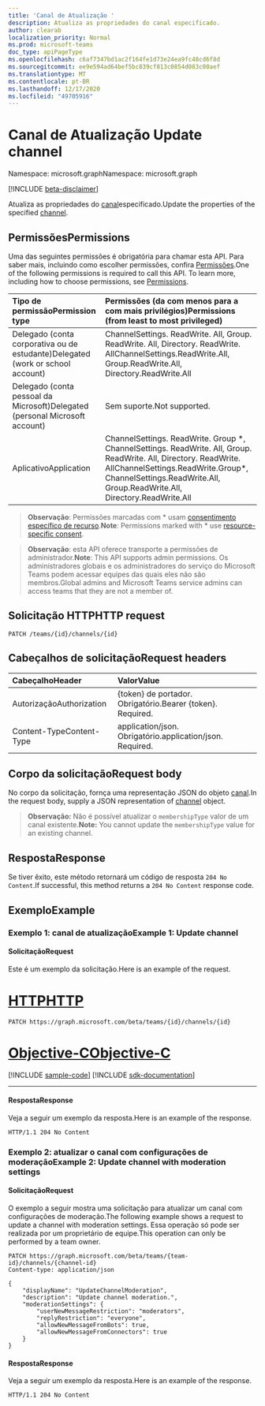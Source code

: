 ```yaml
---
title: 'Canal de Atualização '
description: Atualiza as propriedades do canal especificado.
author: clearab
localization_priority: Normal
ms.prod: microsoft-teams
doc_type: apiPageType
ms.openlocfilehash: c6af7347bd1ac2f164fe1d73e24ea9fc48cd6f8d
ms.sourcegitcommit: ee9e594ad64bef5bc839cf813c0854d083c00aef
ms.translationtype: MT
ms.contentlocale: pt-BR
ms.lasthandoff: 12/17/2020
ms.locfileid: "49705916"
---
```

# <a name="update-channel"></a><span data-ttu-id="cffad-103">Canal de Atualização </span><span class="sxs-lookup"><span data-stu-id="cffad-103">Update channel</span></span>

<span data-ttu-id="cffad-104">Namespace: microsoft.graph</span><span class="sxs-lookup"><span data-stu-id="cffad-104">Namespace: microsoft.graph</span></span>

[!INCLUDE [beta-disclaimer](../../includes/beta-disclaimer.md)]

<span data-ttu-id="cffad-105">Atualiza as propriedades do [canal](../resources/channel.md)especificado.</span><span class="sxs-lookup"><span data-stu-id="cffad-105">Update the properties of the specified [channel](../resources/channel.md).</span></span>

## <a name="permissions"></a><span data-ttu-id="cffad-106">Permissões</span><span class="sxs-lookup"><span data-stu-id="cffad-106">Permissions</span></span>

<span data-ttu-id="cffad-p101">Uma das seguintes permissões é obrigatória para chamar esta API. Para saber mais, incluindo como escolher permissões, confira [Permissões](/graph/permissions-reference).</span><span class="sxs-lookup"><span data-stu-id="cffad-p101">One of the following permissions is required to call this API. To learn more, including how to choose permissions, see [Permissions](/graph/permissions-reference).</span></span>

|<span data-ttu-id="cffad-109">Tipo de permissão</span><span class="sxs-lookup"><span data-stu-id="cffad-109">Permission type</span></span>      | <span data-ttu-id="cffad-110">Permissões (da com menos para a com mais privilégios)</span><span class="sxs-lookup"><span data-stu-id="cffad-110">Permissions (from least to most privileged)</span></span>              |
|:--------------------|:---------------------------------------------------------|
|<span data-ttu-id="cffad-111">Delegado (conta corporativa ou de estudante)</span><span class="sxs-lookup"><span data-stu-id="cffad-111">Delegated (work or school account)</span></span> | <span data-ttu-id="cffad-112">ChannelSettings. ReadWrite. All, Group. ReadWrite. All, Directory. ReadWrite. All</span><span class="sxs-lookup"><span data-stu-id="cffad-112">ChannelSettings.ReadWrite.All, Group.ReadWrite.All, Directory.ReadWrite.All</span></span> |
|<span data-ttu-id="cffad-113">Delegado (conta pessoal da Microsoft)</span><span class="sxs-lookup"><span data-stu-id="cffad-113">Delegated (personal Microsoft account)</span></span> | <span data-ttu-id="cffad-114">Sem suporte.</span><span class="sxs-lookup"><span data-stu-id="cffad-114">Not supported.</span></span>    |
|<span data-ttu-id="cffad-115">Aplicativo</span><span class="sxs-lookup"><span data-stu-id="cffad-115">Application</span></span> | <span data-ttu-id="cffad-116">ChannelSettings. ReadWrite. Group \*, ChannelSettings. ReadWrite. All, Group. ReadWrite. All, Directory. ReadWrite. All</span><span class="sxs-lookup"><span data-stu-id="cffad-116">ChannelSettings.ReadWrite.Group\*, ChannelSettings.ReadWrite.All, Group.ReadWrite.All, Directory.ReadWrite.All</span></span> |

> <span data-ttu-id="cffad-117">**Observação**: Permissões marcadas com \* usam [consentimento específico de recurso]( https://aka.ms/teams-rsc).</span><span class="sxs-lookup"><span data-stu-id="cffad-117">**Note**: Permissions marked with \* use [resource-specific consent]( https://aka.ms/teams-rsc).</span></span>

> <span data-ttu-id="cffad-118">**Observação**: esta API oferece transporte a permissões de administrador.</span><span class="sxs-lookup"><span data-stu-id="cffad-118">**Note**: This API supports admin permissions.</span></span> <span data-ttu-id="cffad-119">Os administradores globais e os administradores do serviço do Microsoft Teams podem acessar equipes das quais eles não são membros.</span><span class="sxs-lookup"><span data-stu-id="cffad-119">Global admins and Microsoft Teams service admins can access teams that they are not a member of.</span></span>

## <a name="http-request"></a><span data-ttu-id="cffad-120">Solicitação HTTP</span><span class="sxs-lookup"><span data-stu-id="cffad-120">HTTP request</span></span>
<!-- { "blockType": "ignored" } -->
```http
PATCH /teams/{id}/channels/{id}
```
## <a name="request-headers"></a><span data-ttu-id="cffad-121">Cabeçalhos de solicitação</span><span class="sxs-lookup"><span data-stu-id="cffad-121">Request headers</span></span>
| <span data-ttu-id="cffad-122">Cabeçalho</span><span class="sxs-lookup"><span data-stu-id="cffad-122">Header</span></span>       | <span data-ttu-id="cffad-123">Valor</span><span class="sxs-lookup"><span data-stu-id="cffad-123">Value</span></span> |
|:---------------|:--------|
| <span data-ttu-id="cffad-124">Autorização</span><span class="sxs-lookup"><span data-stu-id="cffad-124">Authorization</span></span>  | <span data-ttu-id="cffad-p103">{token} de portador. Obrigatório.</span><span class="sxs-lookup"><span data-stu-id="cffad-p103">Bearer {token}. Required.</span></span>  |
| <span data-ttu-id="cffad-127">Content-Type</span><span class="sxs-lookup"><span data-stu-id="cffad-127">Content-Type</span></span>  | <span data-ttu-id="cffad-p104">application/json. Obrigatório.</span><span class="sxs-lookup"><span data-stu-id="cffad-p104">application/json. Required.</span></span>  |

## <a name="request-body"></a><span data-ttu-id="cffad-130">Corpo da solicitação</span><span class="sxs-lookup"><span data-stu-id="cffad-130">Request body</span></span>

<span data-ttu-id="cffad-131">No corpo da solicitação, fornça uma representação JSON do objeto [canal](../resources/channel.md).</span><span class="sxs-lookup"><span data-stu-id="cffad-131">In the request body, supply a JSON representation of [channel](../resources/channel.md) object.</span></span>

> <span data-ttu-id="cffad-132">**Observação:** Não é possível atualizar o `membershipType` valor de um canal existente.</span><span class="sxs-lookup"><span data-stu-id="cffad-132">**Note:** You cannot update the `membershipType` value for an existing channel.</span></span>

## <a name="response"></a><span data-ttu-id="cffad-133">Resposta</span><span class="sxs-lookup"><span data-stu-id="cffad-133">Response</span></span>

<span data-ttu-id="cffad-134">Se tiver êxito, este método retornará um código de resposta `204 No Content`.</span><span class="sxs-lookup"><span data-stu-id="cffad-134">If successful, this method returns a `204 No Content` response code.</span></span>

## <a name="example"></a><span data-ttu-id="cffad-135">Exemplo</span><span class="sxs-lookup"><span data-stu-id="cffad-135">Example</span></span>

### <a name="example-1-update-channel"></a><span data-ttu-id="cffad-136">Exemplo 1: canal de atualização</span><span class="sxs-lookup"><span data-stu-id="cffad-136">Example 1: Update channel</span></span>

#### <a name="request"></a><span data-ttu-id="cffad-137">Solicitação</span><span class="sxs-lookup"><span data-stu-id="cffad-137">Request</span></span>

<span data-ttu-id="cffad-138">Este é um exemplo da solicitação.</span><span class="sxs-lookup"><span data-stu-id="cffad-138">Here is an example of the request.</span></span>

# <a name="http"></a>[<span data-ttu-id="cffad-139">HTTP</span><span class="sxs-lookup"><span data-stu-id="cffad-139">HTTP</span></span>](#tab/http)
<!-- {
  "blockType": "request",
  "name": "patch_channel"
}-->
```http
PATCH https://graph.microsoft.com/beta/teams/{id}/channels/{id}
```
# <a name="objective-c"></a>[<span data-ttu-id="cffad-140">Objective-C</span><span class="sxs-lookup"><span data-stu-id="cffad-140">Objective-C</span></span>](#tab/objc)
[!INCLUDE [sample-code](../includes/snippets/objc/patch-channel-objc-snippets.md)]
[!INCLUDE [sdk-documentation](../includes/snippets/snippets-sdk-documentation-link.md)]

---

#### <a name="response"></a><span data-ttu-id="cffad-141">Resposta</span><span class="sxs-lookup"><span data-stu-id="cffad-141">Response</span></span>

<span data-ttu-id="cffad-142">Veja a seguir um exemplo da resposta.</span><span class="sxs-lookup"><span data-stu-id="cffad-142">Here is an example of the response.</span></span> 

<!-- {
  "blockType": "response",
  "truncated": true,
  "@odata.type": "microsoft.graph.channel"
} -->
```http
HTTP/1.1 204 No Content
```

### <a name="example-2-update-channel-with-moderation-settings"></a><span data-ttu-id="cffad-143">Exemplo 2: atualizar o canal com configurações de moderação</span><span class="sxs-lookup"><span data-stu-id="cffad-143">Example 2: Update channel with moderation settings</span></span>

#### <a name="request"></a><span data-ttu-id="cffad-144">Solicitação</span><span class="sxs-lookup"><span data-stu-id="cffad-144">Request</span></span>

<span data-ttu-id="cffad-145">O exemplo a seguir mostra uma solicitação para atualizar um canal com configurações de moderação.</span><span class="sxs-lookup"><span data-stu-id="cffad-145">The following example shows a request to update a channel with moderation settings.</span></span> <span data-ttu-id="cffad-146">Essa operação só pode ser realizada por um proprietário de equipe.</span><span class="sxs-lookup"><span data-stu-id="cffad-146">This operation can only be performed by a team owner.</span></span>

<!-- {
  "blockType": "request",
  "name": "patch_channel_with_moderationSettings"
}-->

```http
PATCH https://graph.microsoft.com/beta/teams/{team-id}/channels/{channel-id}
Content-type: application/json

{
    "displayName": "UpdateChannelModeration",
    "description": "Update channel moderation.",
    "moderationSettings": {
        "userNewMessageRestriction": "moderators",
        "replyRestriction": "everyone",
        "allowNewMessageFromBots": true,
        "allowNewMessageFromConnectors": true
    }
}
```


#### <a name="response"></a><span data-ttu-id="cffad-147">Resposta</span><span class="sxs-lookup"><span data-stu-id="cffad-147">Response</span></span>

<span data-ttu-id="cffad-148">Veja a seguir um exemplo da resposta.</span><span class="sxs-lookup"><span data-stu-id="cffad-148">Here is an example of the response.</span></span> 

<!-- {
  "blockType": "response",
  "truncated": true,
  "@odata.type": "microsoft.graph.channel"
} -->
```http
HTTP/1.1 204 No Content
```

<!-- uuid: 8fcb5dbc-d5aa-4681-8e31-b001d5168d79
2015-10-25 14:57:30 UTC -->
<!--
{
  "type": "#page.annotation",
  "description": "Patch channel",
  "keywords": "",
  "section": "documentation",
  "tocPath": "",
  "suppressions": [
  ]
}
-->


